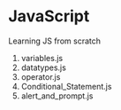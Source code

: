 # JavaScript
Learning JS from scratch
<br>
1. variables.js<br>
2. datatypes.js<br>
3. operator.js<br>
4. Conditional_Statement.js<br>
5. alert_and_prompt.js<br>
